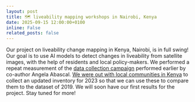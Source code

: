 ```yaml
---
layout: post
title: 🗺️ liveability mapping workshops in Nairobi, Kenya
date: 2025-09-15 12:00:00+0100
inline: False
related_posts: false
---
```

Our project on liveability change mapping in Kenya, Nairobi, is in full swing! Our goal is to use AI models to detect changes in liveability from satellite images, with the help of residents and local policy-makers. We performed a repeat measurement of the [data collection campaign](https://www.nature.com/articles/s42949-024-00156-x) performed earlier by co-author Angela Abascal. [We were out with local communities in Kenya](https://www.linkedin.com/posts/angela-abascal-imizcoz_citizenscience-ai-earthobservation-activity-7372284769667211264-GE6c?utm_source=social_share_send&utm_medium=member_desktop_web&rcm=ACoAAA3rrmIBQ15QBXe9kU4vF1vkW-gsYEa63bs) to collect an updated inventory for 2023 so that we can use these to compare them to the dataset of 2019. We will soon have our first results for the project. Stay tuned for more!